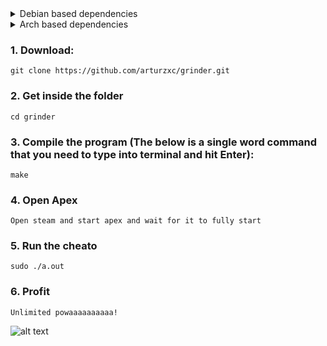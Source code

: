 <details>
<summary>Debian based dependencies</summary>

## Intall build-essential / libx11-dev / libxtst-dev (Mandatory. You only need to do this once) !!!
`
sudo apt-get install build-essential libx11-dev libxtst-dev
`
</details>

<details>
<summary>Arch based dependencies</summary>

## Intall base-devel / libx11 / libxtst (Mandatory. You only need to do this once) !!!
`
sudo pacman -Sy base-devel libx11 libxtst
`
</details>



### 1. Download:
```
git clone https://github.com/arturzxc/grinder.git
```

### 2. Get inside the folder
```
cd grinder
```

### 3. Compile the program (The below is a single word command that you need to type into terminal and hit Enter):
```
make
```

### 4. Open Apex
```
Open steam and start apex and wait for it to fully start
```

### 5. Run the cheato
```
sudo ./a.out
```

### 6. Profit
```
Unlimited powaaaaaaaaaa!
```
![alt text](https://cdn.vox-cdn.com/thumbor/PYVJRRXPhua4a3I2X3n49AIgPZw=/1400x1050/filters:format(jpeg)/cdn.vox-cdn.com/uploads/chorus_asset/file/19542877/star_wars6_movie_screencaps.com_13433.jpg)
